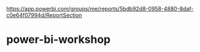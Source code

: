 https://app.powerbi.com/groups/me/reports/5bdb92d8-0958-4880-8daf-c0e64f07994d/ReportSection
# power-bi-workshop